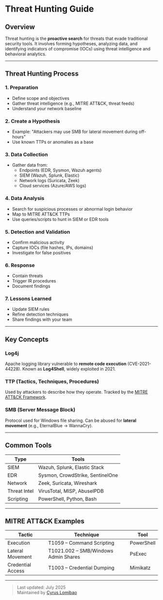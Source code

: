 # Threat Hunting Guide

## Overview

Threat hunting is the **proactive search** for threats that evade 
traditional security tools. It involves forming hypotheses, analyzing 
data, and identifying indicators of compromise (IOCs) using threat 
intelligence and behavioral analytics.

---

## Threat Hunting Process

### 1. Preparation
- Define scope and objectives
- Gather threat intelligence (e.g., MITRE ATT&CK, threat feeds)
- Understand your network baseline

### 2. Create a Hypothesis
- Example: "Attackers may use SMB for lateral movement during off-hours"
- Use known TTPs or anomalies as a base

### 3. Data Collection
- Gather data from:
  - Endpoints (EDR, Sysmon, Wazuh agents)
  - SIEM (Wazuh, Splunk, Elastic)
  - Network logs (Suricata, Zeek)
  - Cloud services (Azure/AWS logs)

### 4. Data Analysis
- Search for suspicious processes or abnormal login behavior
- Map to MITRE ATT&CK TTPs
- Use queries/scripts to hunt in SIEM or EDR tools

### 5. Detection and Validation
- Confirm malicious activity
- Capture IOCs (file hashes, IPs, domains)
- Investigate for false positives

### 6. Response
- Contain threats
- Trigger IR procedures
- Document findings

### 7. Lessons Learned
- Update SIEM rules
- Refine detection techniques
- Share findings with your team

---

## Key Concepts

### Log4j
Apache logging library vulnerable to **remote code execution** 
(CVE-2021-44228). Known as **Log4Shell**, widely exploited in 2021.

### TTP (Tactics, Techniques, Procedures)
Used by attackers to describe how they operate. Tracked by the [MITRE 
ATT&CK Framework](https://attack.mitre.org/).

### SMB (Server Message Block)
Protocol used for Windows file sharing. Can be abused for **lateral 
movement** (e.g., EternalBlue → WannaCry).

---

## Common Tools

| Type         | Tools                             |
|--------------|-----------------------------------|
| SIEM         | Wazuh, Splunk, Elastic Stack       |
| EDR          | Sysmon, CrowdStrike, SentinelOne   |
| Network      | Zeek, Suricata, Wireshark          |
| Threat Intel | VirusTotal, MISP, AbuseIPDB        |
| Scripting    | PowerShell, Python, Bash           |

---

## MITRE ATT&CK Examples

| Tactic              | Technique               | Tool |
|---------------------|--------------------------|------|
| Execution           | T1059 – Command Scripting | PowerShell |
| Lateral Movement    | T1021.002 – SMB/Windows Admin Shares | PsExec |
| Credential Access   | T1003 – Credential Dumping | Mimikatz |

---

> Last updated: July 2025  
> Maintained by [Cyrus Lomibao](https://github.com/yourusername)


